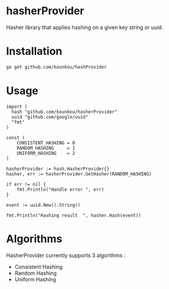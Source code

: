 # hasherProvider

Hasher library that applies hashing on a given key string or uuid.

# Installation

```bash
go get github.com/kounkou/hashProvider
```

# Usage

```golang
import (
  hash "github.com/kounkou/hasherProvider"
  uuid "github.com/google/uuid"
  "fmt"
)

const (
	CONSISTENT_HASHING = 0
	RANDOM_HASHING     = 1
	UNIFORM_HASHING    = 2
)
  
hasherProvider := hash.HasherProvider{}
hasher, err := hasherProvider.GetHasher(RANDOM_HASHING)

if err != nil {
    fmt.Println("Handle error ", err)
}

event := uuid.New().String()

fmt.Println("Hashing result  ", hasher.Hash(event))
```

# Algorithms

HasherProvider currently supports 3 algorithms : 

- Consistent Hashing
- Random Hashing
- Uniform Hashing

